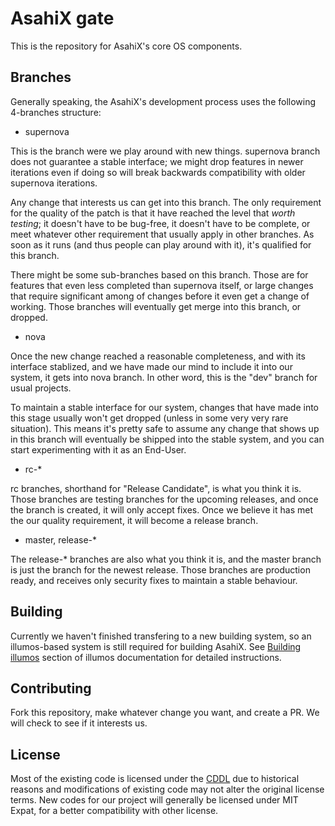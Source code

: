 # AsahiX gate

This is the repository for AsahiX's core OS components.

## Branches 

Generally speaking, the AsahiX's development process uses the following 4-branches structure:

- supernova

This is the branch were we play around with new things. supernova branch does not
guarantee a stable interface; we might drop features in newer iterations even
if doing so will break backwards compatibility with older supernova iterations.

Any change that interests us can get into this branch. The only requirement for
the quality of the patch is that it have reached the level that *worth testing*;
it doesn't have to be bug-free, it doesn't have to be complete, or meet whatever
other requirement that usually apply in other branches. As soon as it runs (and
thus people can play around with it), it's qualified for this branch.

There might be some sub-branches based on this branch. Those are for features
that even less completed than supernova itself, or large changes that require
significant among of changes before it even get a change of working. Those
branches will eventually get merge into this branch, or dropped.

- nova

Once the new change reached a reasonable completeness, and with its interface
stablized, and we have made our mind to include it into our system, it gets
into nova branch. In other word, this is the "dev" branch for usual projects.

To maintain a stable interface for our system, changes that have made into this
stage usually won't get dropped (unless in some very very rare situation). This
means it's pretty safe to assume any change that shows up in this branch will
eventually be shipped into the stable system, and you can start experimenting
with it as an End-User.

- rc-*

rc branches, shorthand for "Release Candidate", is what you think it is. Those
branches are testing branches for the upcoming releases, and once the branch
is created, it will only accept fixes. Once we believe it has met the our
quality requirement, it will become a release branch.

- master, release-*

The release-* branches are also what you think it is, and the master branch
is just the branch for the newest release. Those branches are production ready,
and receives only security fixes to maintain a stable behaviour.


## Building

Currently we haven't finished transfering to a new building system, so an 
illumos-based system is still required for building AsahiX. 
See [Building illumos](https://illumos.org/docs/developers/build/) section of
illumos documentation for detailed instructions.

## Contributing

Fork this repository, make whatever change you want, and create a PR.
We will check to see if it interests us.

## License

Most of the existing code is licensed under the [CDDL](https://illumos.org/license/CDDL)
due to historical reasons and modifications of existing code may not alter
the original license terms. New codes for our project will generally be licensed
under MIT Expat, for a better compatibility with other license.
